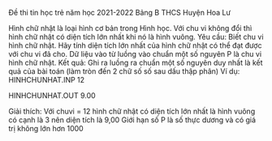 Đề thi tin học trẻ năm học 2021-2022
Bảng B THCS
Huyện Hoa Lư

Hình chữ nhật là loại hình cơ bản trong Hình học. Với chu vi không đổi thì hình chữ nhật có diện tích lớn nhất khi nó là hình vuông.
Yêu cầu: Biết chu vi hình chữ nhật. Hãy tính diện tích lớn nhất của hình chữ nhật có thể đạt được với chu vi đã cho.
Dữ liệu vào từ luồng vào chuẩn một số nguyên P là chu vi hình chữ nhật.
Kết quả: Ghi ra luồng ra chuẩn một số nguyên duy nhất là kết quả của bài toán (làm tròn đến 2 chữ số số sau dấu thập phân)
Ví dụ:
HINHCHUNHAT.INP
12

HINHCHUNHAT.OUT
9.00

Giải thích: Với chuvi = 12 hình chữ nhật có diện tích lớn nhất là hình vuông có cạnh là 3 nên diện tích là 9,00
Giới hạn số P là số thực dương và có giá trị không lớn hơn 1000